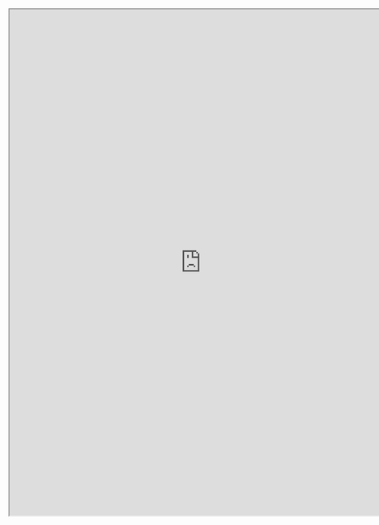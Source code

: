 <iframe src="https://nbviewer.jupyter.org/github/windmissing/DeepLearningPractise/blob/master/Chapter12/12-1-2.ipynb" width="150%" height="1000"></iframe>
